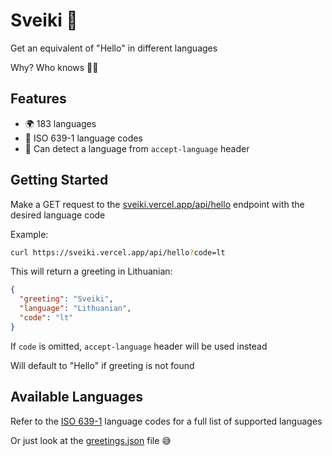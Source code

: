 # Sveiki 👋

Get an equivalent of "Hello" in different languages

Why? Who knows 🤷‍♂️

## Features
- 🌍 183 languages
- 📒 ISO 639-1 language codes 
- 🔎 Can detect a language from `accept-language` header

## Getting Started
Make a GET request to the [sveiki.vercel.app/api/hello](https://sveiki.vercel.app/api/hello) endpoint with the desired language code

Example:

```bash
curl https://sveiki.vercel.app/api/hello?code=lt
```
This will return a greeting in Lithuanian:
```json
{
  "greeting": "Sveiki",
  "language": "Lithuanian",
  "code": "lt"
}
```
If `code` is omitted, `accept-language` header will be used instead

Will default to "Hello" if greeting is not found

## Available Languages
Refer to the [ISO 639-1](https://en.wikipedia.org/wiki/List_of_ISO_639-1_codes) language codes for a full list of supported languages

Or just look at the [greetings.json](https://github.com/xanderbarkhatov/sveiki/blob/main/src/routes/api/hello/greetings.json) file 😅
